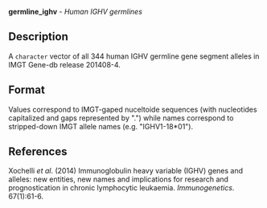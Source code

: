 





**germline_ighv** - *Human IGHV germlines*

Description
--------------------

A `character` vector of all 344 human IGHV germline gene segment alleles
in IMGT Gene-db release 201408-4.




Format
-------------------
Values correspond to IMGT-gaped nuceltoide sequences (with
nucleotides capitalized and gaps represented by ".") while names correspond
to stripped-down IMGT allele names (e.g. "IGHV1-18*01").

References
-------------------

Xochelli *et al*. (2014) Immunoglobulin heavy variable
(IGHV) genes and alleles: new entities, new names and implications for
research and prognostication in chronic lymphocytic leukaemia.
*Immunogenetics*. 67(1):61-6.





